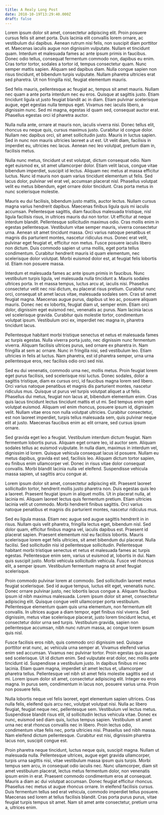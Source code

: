 ```yaml
---
title: A Realy Long Post
date: 2018-10-19T13:29:40.000Z
draft: false
---
```




Lorem ipsum dolor sit amet, consectetur adipiscing elit. Proin posuere cursus felis sit amet porta. Duis lacinia elit convallis lorem ornare, ac vestibulum dui dapibus. Aenean rutrum nisi felis, non suscipit diam porttitor et. Maecenas iaculis augue non dignissim vulputate. Nullam et tincidunt quam. Interdum et malesuada fames ac ante ipsum primis in faucibus. Donec odio tellus, consequat fermentum commodo non, dapibus eu enim. Cras tortor tortor, sodales a tortor id, tempus consectetur quam. Nunc semper mattis sapien. Aliquam sed dapibus diam. Nulla congue sapien non risus tincidunt, et bibendum turpis vulputate. Nullam pharetra ultricies erat sed pharetra. Ut non fringilla nisl, feugiat elementum mauris.

Sed felis mauris, pellentesque ac feugiat ac, tempus sit amet mauris. Nullam nec quam a ante porta interdum nec eu eros. Quisque at sagittis justo. Etiam tincidunt ligula ut justo feugiat blandit ac in diam. Etiam pulvinar scelerisque augue, eget egestas nulla tempus eget. Vivamus nec iaculis libero, a dignissim nunc. Sed mi magna, egestas id quam sed, consequat auctor erat. Phasellus egestas orci id pharetra auctor.

Nulla nulla ante, ornare at mauris non, iaculis viverra nisi. Donec tellus elit, rhoncus eu neque quis, cursus maximus justo. Curabitur id congue dolor. Nullam nec dapibus orci, sit amet sollicitudin justo. Mauris in luctus sapien. Sed in nunc non mauris ultricies laoreet a ut est. Ut velit diam, facilisis in imperdiet eu, ultricies nec lacus. Aenean nec leo volutpat, pretium diam in, facilisis metus.

Nulla nunc metus, tincidunt ut est volutpat, dictum consequat odio. Nam eget euismod ex, sit amet ullamcorper dolor. Etiam velit lacus, congue vitae bibendum imperdiet, suscipit id lectus. Aliquam nec metus at massa efficitur luctus. Nunc id mauris non quam varius tincidunt elementum ut felis. Sed lacus dolor, pulvinar vel erat vel, accumsan placerat nisl. Phasellus volutpat velit eu metus bibendum, eget ornare dolor tincidunt. Cras porta metus in nunc scelerisque molestie.

Mauris eu dui facilisis, bibendum justo mattis, auctor lectus. Nullam cursus magna varius hendrerit dapibus. Maecenas finibus ligula quis mi iaculis accumsan. Pellentesque sagittis, diam faucibus malesuada tristique, nisl ligula facilisis risus, in ultrices mauris dui non tortor. Ut efficitur at neque interdum blandit. Pellentesque sollicitudin maximus odio. Cras mollis enim in egestas pellentesque. Vestibulum vitae semper mauris, viverra consectetur urna. Aenean sit amet tincidunt massa. Orci varius natoque penatibus et magnis dis parturient montes, nascetur ridiculus mus. Donec erat velit, pulvinar eget feugiat et, efficitur non metus. Fusce posuere iaculis libero non dictum. Duis commodo sapien ut urna mollis, eget porta tellus condimentum. Curabitur hendrerit mauris id quam elementum, nec scelerisque dolor volutpat. Morbi euismod dolor est, at feugiat felis lobortis id. Etiam non posuere massa.

Interdum et malesuada fames ac ante ipsum primis in faucibus. Nunc vestibulum turpis ligula, vel malesuada nulla tincidunt a. Mauris sodales ultrices porta. In et massa tempus, luctus arcu at, iaculis nisi. Phasellus consectetur velit nec nisi dictum, eu placerat risus pretium. Curabitur nunc orci, consequat sit amet lacus vitae, malesuada sodales sem. Cras sit amet feugiat magna. Maecenas augue purus, dapibus ut leo ac, posuere aliquam mauris. Donec nec ex lobortis, feugiat diam ut, semper enim. Etiam orci dolor, dignissim eget euismod nec, venenatis ac purus. Nam lacinia lacus vel scelerisque gravida. Curabitur quis molestie tortor, condimentum volutpat ipsum. Vestibulum orci ex, imperdiet nec magna in, pharetra tincidunt lacus.

Pellentesque habitant morbi tristique senectus et netus et malesuada fames ac turpis egestas. Nulla viverra porta justo, nec dignissim nunc fermentum viverra. Aliquam facilisis ultrices purus, sed ornare ex pharetra in. Nam fringilla at sem ac ornare. Nunc in fringilla nisi, sed vestibulum leo. Etiam ultricies in felis at luctus. Nam pharetra, est id pharetra semper, urna urna pellentesque eros, nec facilisis odio orci sed nisi.

Sed eu dui venenatis, commodo urna nec, mollis metus. Proin feugiat lorem eget purus facilisis, sed scelerisque nisi luctus. Donec sodales, dolor a sagittis tristique, diam ex cursus orci, id faucibus magna lorem sed libero. Orci varius natoque penatibus et magnis dis parturient montes, nascetur ridiculus mus. Quisque ut purus vel turpis volutpat aliquet a ut felis. Phasellus dui metus, feugiat non lacus at, bibendum elementum enim. Cras quis lacus tincidunt lectus tincidunt mattis et ut mi. Sed tempus enim eget volutpat euismod. Aliquam vel enim rhoncus, posuere ipsum id, dignissim velit. Nullam vitae eros non nulla volutpat ultricies. Curabitur consectetur, est non laoreet imperdiet, turpis tellus malesuada sem, quis pulvinar neque elit at justo. Maecenas faucibus enim ac elit ornare, sed cursus ipsum ornare.

Sed gravida eget leo a feugiat. Vestibulum interdum dictum feugiat. Nam fermentum lobortis purus. Aliquam eget ornare leo, id auctor sem. Aliquam sodales tellus ac euismod vulputate. In nulla diam, maximus in interdum vel, dignissim id lorem. Quisque vehicula consequat lacus id posuere. Nullam eu metus dapibus, gravida est sed, facilisis leo. Aliquam dictum tortor sapien, eu finibus enim ullamcorper vel. Donec in risus vitae dolor consequat convallis. Morbi blandit lacinia nulla vel eleifend. Suspendisse vehicula massa sapien, ut sagittis arcu congue at.

Lorem ipsum dolor sit amet, consectetur adipiscing elit. Praesent laoreet sollicitudin tortor, hendrerit mollis justo pharetra non. Duis egestas quis leo a laoreet. Praesent feugiat ipsum in aliquet mollis. Ut in placerat nulla, at lacinia mi. Aliquam laoreet lectus quis fermentum pretium. Etiam ultricies lacinia velit ut commodo. Morbi hendrerit finibus sagittis. Orci varius natoque penatibus et magnis dis parturient montes, nascetur ridiculus mus.

Sed eu ligula massa. Etiam nec augue sed augue sagittis hendrerit in in risus. Nullam quis velit pharetra, fringilla lectus eget, bibendum nisl. Sed dolor quam, efficitur finibus magna vel, iaculis dapibus est. Praesent id placerat sapien. Praesent elementum nisl eu facilisis lobortis. Mauris scelerisque lorem eget felis ultricies, sit amet bibendum dui placerat. Nulla facilisi. Sed sollicitudin nisi id pellentesque sollicitudin. Pellentesque habitant morbi tristique senectus et netus et malesuada fames ac turpis egestas. Pellentesque enim sem, varius ut euismod at, lobortis in dui. Nam quis suscipit justo. Morbi vehicula sollicitudin vehicula. Fusce vel rhoncus elit, a semper ipsum. Vestibulum fermentum magna sit amet feugiat scelerisque.

Proin commodo pulvinar lorem at commodo. Sed sollicitudin laoreet metus feugiat scelerisque. Sed id augue tempus, luctus elit eget, venenatis nunc. Donec ornare pulvinar justo, nec lobortis lacus congue a. Aliquam faucibus ipsum id nibh maximus malesuada. Lorem ipsum dolor sit amet, consectetur adipiscing elit. Quisque congue velit ullamcorper porta vestibulum. Pellentesque elementum quam quis urna elementum, non fermentum elit convallis. In ultrices augue a diam tempor, eget finibus nisl viverra. Sed dignissim, metus vitae scelerisque placerat, justo lorem tincidunt lectus, et consectetur dolor urna sed turpis. Vestibulum gravida, sapien non pellentesque accumsan, nibh nunc rutrum massa, ac congue lorem ipsum quis nisl.

Fusce facilisis eros nibh, quis commodo orci dignissim sed. Quisque porttitor erat nunc, ac vehicula urna semper at. Vivamus eleifend varius enim sed accumsan. Vivamus nec pulvinar tortor. Proin egestas quis augue sed scelerisque. Ut id dictum enim. Sed vulputate erat dolor, nec mollis ante tincidunt id. Suspendisse a vestibulum justo. In dapibus finibus mi nec lacinia. Etiam quam magna, imperdiet sit amet lectus et, ullamcorper pharetra tellus. Pellentesque vel nibh sit amet felis molestie sagittis sed ut mi. Lorem ipsum dolor sit amet, consectetur adipiscing elit. Integer eu eros magna. In purus sem, condimentum in lacus non, posuere varius urna. Proin non posuere felis.

Nulla lobortis neque vel felis laoreet, eget elementum sapien ultrices. Cras nulla felis, eleifend quis arcu nec, volutpat volutpat nisi. Nulla ac libero feugiat, feugiat neque nec, pellentesque sem. Vestibulum vel lectus metus. Suspendisse blandit risus elit, id sollicitudin lectus vehicula vitae. Donec ex nunc, euismod sed diam quis, luctus tempus sapien. Vestibulum sit amet urna nec erat rhoncus convallis nec in libero. Proin lectus odio, condimentum vitae felis nec, porta ultricies nisi. Phasellus sed nibh massa. Nam eleifend dictum pellentesque. Curabitur est nisi, dignissim pharetra lacus non, suscipit congue est.

Proin pharetra neque tincidunt, luctus neque quis, suscipit magna. Nullam ut malesuada nulla. Pellentesque ultrices, augue eget gravida ullamcorper, turpis urna sagittis nisi, vitae vestibulum massa ipsum quis turpis. Morbi tempus sem arcu, in consequat odio iaculis nec. Nunc ullamcorper, diam sit amet vestibulum placerat, lectus metus fermentum dolor, non venenatis ipsum enim in erat. Praesent commodo condimentum eros at consequat. Mauris a diam ac dui volutpat accumsan. Donec feugiat efficitur rhoncus. Phasellus nec metus ut augue rhoncus ornare. In eleifend facilisis cursus. Duis fermentum tellus sed erat vehicula, commodo imperdiet tellus posuere. Maecenas sed lorem at tellus facilisis blandit. Cras porta purus purus, vitae feugiat turpis tempus sit amet. Nam sit amet ante consectetur, pretium urna a, ultrices enim. 
